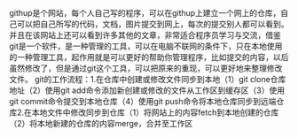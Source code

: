 githup是个网站，每个人自己写的程序，可以在githup上建立一个网上的仓库，自己可以把自己所写的代码，文档，图片提交到网上，每次的提交别人都可以看到。并且在该网站上还可以看到许多其他的文章，非常适合程序员学习与交流，借鉴
git是一个软件，是一种管理的工具，可以在电脑不联网的条件下，只在本地使用的一种管理工具，起作用就是可以更好的帮助你管理程序，比如提交的内容，以后虽然修改了，但是通过git这个工具，可以把原来的重现，可以更好地来整理修改文件。
git的工作流程：1.在仓库中创建或修改文件同步到本地（1）git clone仓库地址（2）使用git add命令添加新创建或修改的文件从工作区到缓存区（3）使用git commit命令提交到本地仓库（4）使用git push命令将本地仓库同步到远端仓库2.在本地文件中修改同步到仓库（1）将网站上的内容fetch到本地创建的仓库（2）将本地新建的仓库的内容merge，合并至工作区
